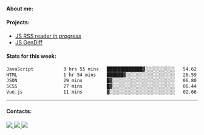 #### About me:

#### Projects:
- [JS RSS reader *in progress*](https://github.com/GKoil/frontend-project-lvl3)
- [JS GenDiff](https://github.com/GKoil/GenDiff)

#### Stats for this week:
<!--START_SECTION:waka-->

```txt
JavaScript           3 hrs 55 mins   █████████████▓░░░░░░░░░░░   54.62 %
HTML                 1 hr 54 mins    ██████▓░░░░░░░░░░░░░░░░░░   26.59 %
JSON                 29 mins         █▓░░░░░░░░░░░░░░░░░░░░░░░   06.80 %
SCSS                 27 mins         █▓░░░░░░░░░░░░░░░░░░░░░░░   06.44 %
Vue.js               11 mins         ▓░░░░░░░░░░░░░░░░░░░░░░░░   02.66 %
```

<!--END_SECTION:waka-->
---
#### Contacts:

<a target='_blank' title='LinkedIn' href="https://www.linkedin.com/in/gkoil/">
  <img src="https://img.shields.io/badge/LinkedIn-0077B5?style=for-the-badge&logo=linkedin&logoColor=white" />
</a>
<a target='_blank' title='Telegram' href="https://t.me/gkoil">
  <img src="https://img.shields.io/badge/Telegram-2CA5E0?style=for-the-badge&logo=telegram&logoColor=white" />
</a>
<a target='_blank' title='Gmail' href="mailto: gk.grigorev@gmail.com">
  <img src="https://img.shields.io/badge/Gmail-D14836?style=for-the-badge&logo=gmail&logoColor=white" />
</a>

